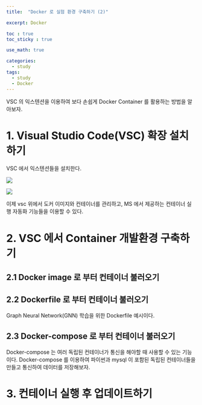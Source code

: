 ```yaml
---
title:  "Docker 로 실험 환경 구축하기 (2)"

excerpt: Docker

toc : true
toc_sticky : true  

use_math: true

categories:
  - study
tags:
  - study
  - Docker
---
```


VSC 의 익스텐션을 이용하여 보다 손쉽게 Docker Container 를 활용하는 방법을 알아보자. 

# 1. Visual Studio Code(VSC) 확장 설치하기

VSC 에서 익스텐션들을 설치한다.

![](https://user-images.githubusercontent.com/113276452/236612870-b3a656c2-4bed-4468-85a3-bb0b36c3f217.png)

![](https://user-images.githubusercontent.com/113276452/236612872-ce9c2868-c531-43e6-bc46-f7cdeabf0f10.png)

이제 vsc 위에서 도커 이미지와 컨테이너를 관리하고,
MS 에서 제공하는 컨테이너 실행 자동화 기능들을 이용할 수 있다. 

# 2. VSC 에서 Container 개발환경 구축하기 

## 2.1 Docker image 로 부터 컨테이너 불러오기 

## 2.2 Dockerfile 로 부터 컨테이너 불러오기 

Graph Neural Network(GNN) 학습을 위한 Dockerfile 예시이다. 

<script src="https://gist.github.com/Sodychoe/74d3f4890abdf5fabe500e7a967dfb75.js"></script>

## 2.3 Docker-compose 로 부터 컨테이너 불러오기

Docker-compose 는 여러 독립된 컨테이너가 통신을 해야할 때 사용할 수 있는 기능이다.
Docker-compose 를 이용하여 파이썬과 mysql 이 포함된 독립된 컨테이너들을 만들고
통신하여 데이터를 저장해보자. 

# 3. 컨테이너 실행 후 업데이트하기 